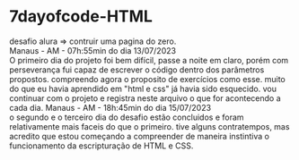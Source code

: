 # 7dayofcode-HTML
desafio alura => contruir uma pagina do zero.  
Manaus - AM - 07h:55min do dia 13/07/2023   
O primeiro dia do projeto foi bem difícil, passe a noite em claro, porém com perseverança fui capaz de escrever o código dentro dos parâmetros propostos. compreendo agora o proposito de exercícios como esse. muito do que eu havia aprendido em "html e css" já havia sido esquecido. vou continuar com o projeto e registra neste arquivo o que for acontecendo a cada dia.
Manaus - AM - 18h:45min do dia 15/07/2023  
o segundo e o terceiro dia do desafio estão concluidos e foram relativamente mais faceis do que o primeiro. tive alguns contratempos, mas acredito que estou começando a compreender de maneira instintiva o funcionamento da escripturação de HTML e CSS.
